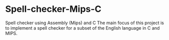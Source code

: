 # Spell-checker-Mips-C
Spell checker using Assembly (Mips) and C
The main focus of this project is to implement a spell checker for a subset of the
English language in C and MIPS.
